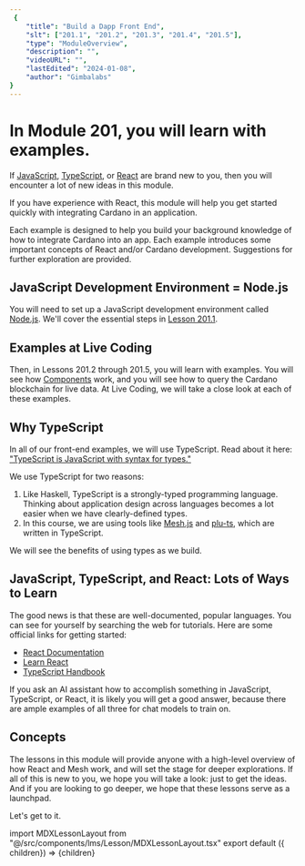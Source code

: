 ```yaml
---
 {
	"title": "Build a Dapp Front End",
	"slt": ["201.1", "201.2", "201.3", "201.4", "201.5"],
	"type": "ModuleOverview",
	"description": "",
	"videoURL": "",
	"lastEdited": "2024-01-08",
	"author": "Gimbalabs"
}
---
```


 # In Module 201, you will learn with examples.

If [JavaScript](https://developer.mozilla.org/en-US/docs/Web/JavaScript), [TypeScript](https://www.typescriptlang.org/), or [React](https://react.dev/) are brand new to you, then you will encounter a lot of new ideas in this module.

If you have experience with React, this module will help you get started quickly with integrating Cardano in an application.

Each example is designed to help you build your background knowledge of how to integrate Cardano into an app. Each example introduces some important concepts of React and/or Cardano development. Suggestions for further exploration are provided.


## JavaScript Development Environment = Node.js

You will need to set up a JavaScript development environment called [Node.js](https://nodejs.dev/en/). We'll cover the essential steps in [Lesson 201.1](/modules/201/2011).


## Examples at Live Coding

Then, in Lessons 201.2 through 201.5, you will learn with examples. You will see how [Components](https://react.dev/learn/your-first-component) work, and you will see how to query the Cardano blockchain for live data. At Live Coding, we will take a close look at each of these examples.


## Why TypeScript

In all of our front-end examples, we will use TypeScript. Read about it here: ["TypeScript is JavaScript with syntax for types."](https://www.typescriptlang.org/)

We use TypeScript for two reasons:

1. Like Haskell, TypeScript is a strongly-typed programming language. Thinking about application design across languages becomes a lot easier when we have clearly-defined types.
2. In this course, we are using tools like [Mesh.js](https://meshjs.dev/) and [plu-ts](https://pluts.harmoniclabs.tech/), which are written in TypeScript.

We will see the benefits of using types as we build.


## JavaScript, TypeScript, and React: Lots of Ways to Learn

The good news is that these are well-documented, popular languages. You can see for yourself by searching the web for tutorials. Here are some official links for getting started:

- [React Documentation](https://react.dev/learn)
- [Learn React](https://react.dev/learn)
- [TypeScript Handbook](https://www.typescriptlang.org/docs/handbook/intro.html)

If you ask an AI assistant how to accomplish something in JavaScript, TypeScript, or React, it is likely you will get a good answer, because there are ample examples of all three for chat models to train on.


## Concepts

The lessons in this module will provide anyone with a high-level overview of how React and Mesh work, and will set the stage for deeper explorations. If all of this is new to you, we hope you will take a look: just to get the ideas. And if you are looking to go deeper, we hope that these lessons serve as a launchpad.

Let's get to it.

import MDXLessonLayout from "@/src/components/lms/Lesson/MDXLessonLayout.tsx"
export default ({ children}) => <MDXLessonLayout>{children}</MDXLessonLayout>
